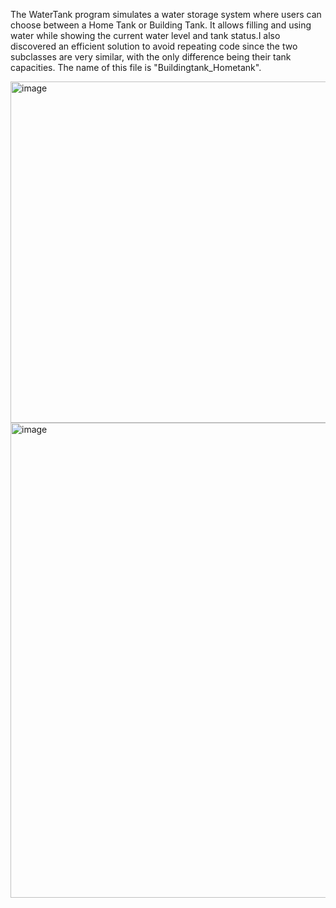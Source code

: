 The WaterTank program simulates a water storage system where users can choose between a Home Tank or Building Tank. It allows filling and using water while showing the current water level and tank status.I also  discovered an efficient solution to avoid repeating code since the two subclasses are very similar, with the only difference being their tank capacities. The name of this file is "Buildingtank_Hometank".


<img width="963" height="546" alt="image" src="https://github.com/user-attachments/assets/76167bf3-556e-445f-ba08-ed22add73a49" />
<img width="1014" height="760" alt="image" src="https://github.com/user-attachments/assets/26fe226d-200c-43e9-9e5b-56cf884f66c7" />
